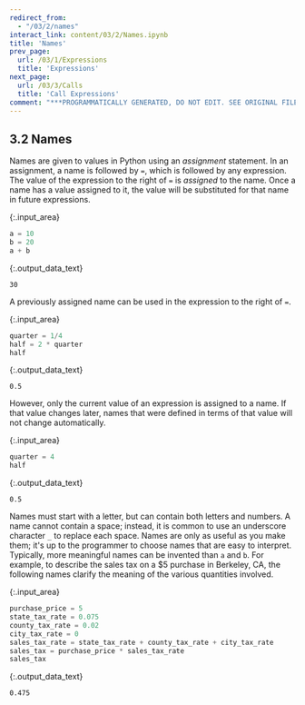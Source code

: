 ```yaml
---
redirect_from:
  - "/03/2/names"
interact_link: content/03/2/Names.ipynb
title: 'Names'
prev_page:
  url: /03/1/Expressions
  title: 'Expressions'
next_page:
  url: /03/3/Calls
  title: 'Call Expressions'
comment: "***PROGRAMMATICALLY GENERATED, DO NOT EDIT. SEE ORIGINAL FILES IN /content***"
---
```


## 3.2 Names
Names are given to values in Python using an *assignment* statement. In an assignment, a name is followed by `=`, which is followed by any expression. The value of the expression to the right of `=` is *assigned* to the name. Once a name has a value assigned to it, the value will be substituted for that name in future expressions.



{:.input_area}
```python
a = 10
b = 20
a + b
```





{:.output_data_text}
```
30
```



A previously assigned name can be used in the expression to the right of `=`. 



{:.input_area}
```python
quarter = 1/4
half = 2 * quarter
half
```





{:.output_data_text}
```
0.5
```



However, only the current value of an expression is assigned to a name. If that value changes later, names that were defined in terms of that value will not change automatically.



{:.input_area}
```python
quarter = 4
half
```





{:.output_data_text}
```
0.5
```



Names must start with a letter, but can contain both letters and numbers. A name cannot contain a space; instead, it is common to use an underscore character `_` to replace each space. Names are only as useful as you make them; it's up to the programmer to choose names that are easy to interpret. Typically, more meaningful names can be invented than `a` and `b`. For example, to describe the sales tax on a $5 purchase in Berkeley, CA, the following names clarify the meaning of the various quantities involved.



{:.input_area}
```python
purchase_price = 5
state_tax_rate = 0.075
county_tax_rate = 0.02
city_tax_rate = 0
sales_tax_rate = state_tax_rate + county_tax_rate + city_tax_rate
sales_tax = purchase_price * sales_tax_rate
sales_tax
```





{:.output_data_text}
```
0.475
```


